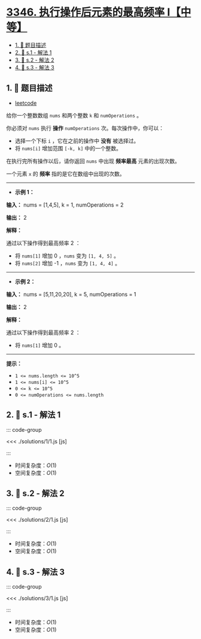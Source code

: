 # [3346. 执行操作后元素的最高频率 I【中等】](https://github.com/tnotesjs/TNotes.leetcode/tree/main/notes/3346.%20%E6%89%A7%E8%A1%8C%E6%93%8D%E4%BD%9C%E5%90%8E%E5%85%83%E7%B4%A0%E7%9A%84%E6%9C%80%E9%AB%98%E9%A2%91%E7%8E%87%20I%E3%80%90%E4%B8%AD%E7%AD%89%E3%80%91)

<!-- region:toc -->

- [1. 📝 题目描述](#1--题目描述)
- [2. 🎯 s.1 - 解法 1](#2--s1---解法-1)
- [3. 🎯 s.2 - 解法 2](#3--s2---解法-2)
- [4. 🎯 s.3 - 解法 3](#4--s3---解法-3)

<!-- endregion:toc -->

## 1. 📝 题目描述

- [leetcode](https://leetcode.cn/problems/maximum-frequency-of-an-element-after-performing-operations-i/)

给你一个整数数组 `nums` 和两个整数 `k` 和 `numOperations` 。

你必须对 `nums` 执行 **操作** `numOperations` 次。每次操作中，你可以：

- 选择一个下标 `i` ，它在之前的操作中 **没有** 被选择过。
- 将 `nums[i]` 增加范围 `[-k, k]` 中的一个整数。

在执行完所有操作以后，请你返回 `nums` 中出现 **频率最高** 元素的出现次数。

一个元素 `x` 的 **频率** 指的是它在数组中出现的次数。

---

- **示例 1：**

**输入：** nums = [1,4,5], k = 1, numOperations = 2

**输出：** 2

**解释：**

通过以下操作得到最高频率 2 ：

- 将 `nums[1]` 增加 0 ，`nums` 变为 `[1, 4, 5]` 。
- 将 `nums[2]` 增加 -1 ，`nums` 变为 `[1, 4, 4]` 。

---

- **示例 2：**

**输入：** nums = [5,11,20,20], k = 5, numOperations = 1

**输出：** 2

**解释：**

通过以下操作得到最高频率 2 ：

- 将 `nums[1]` 增加 0 。

---

**提示：**

- `1 <= nums.length <= 10^5`
- `1 <= nums[i] <= 10^5`
- `0 <= k <= 10^5`
- `0 <= numOperations <= nums.length`

## 2. 🎯 s.1 - 解法 1

::: code-group

<<< ./solutions/1/1.js [js]

:::

- 时间复杂度：$O(1)$
- 空间复杂度：$O(1)$

## 3. 🎯 s.2 - 解法 2

::: code-group

<<< ./solutions/2/1.js [js]

:::

- 时间复杂度：$O(1)$
- 空间复杂度：$O(1)$

## 4. 🎯 s.3 - 解法 3

::: code-group

<<< ./solutions/3/1.js [js]

:::

- 时间复杂度：$O(1)$
- 空间复杂度：$O(1)$
